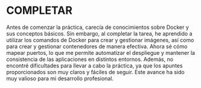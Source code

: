 # COMPLETAR  
Antes de comenzar la práctica, carecía de conocimientos sobre Docker y sus conceptos básicos. Sin embargo, al completar la tarea, he aprendido a utilizar los comandos de Docker para crear y gestionar imágenes, así como para crear y gestionar contenedores de manera efectiva. Ahora sé cómo mapear puertos, lo que me permite automatizar el despliegue y mantener la consistencia de las aplicaciones en distintos entornos. Además, no encontré dificultades para llevar a cabo la práctica, ya que los apuntes proporcionados son muy claros y fáciles de seguir. Este avance ha sido muy valioso para mi desarrollo profesional.
